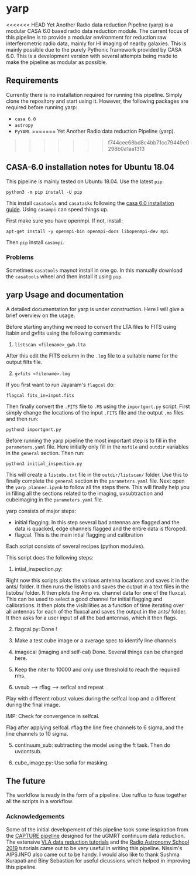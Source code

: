 # yarp
<<<<<<< HEAD
Yet Another Radio data reduction Pipeline (yarp) is a modular CASA 6.0 based radio data reduction module. The current focus of this pipeline is to provide a modular environment for reduction raw interferometric radio data, mainly for HI imaging of nearby galaxies. This is mainly possible due to the purely Pythonic framework provided by CASA 6.0. This is a development version with several attempts being made to make the pipeline as modular as possible. 

## Requirements 
Currently there is no installation required for running this pipeline. Simply clone the repository and start using it. However, the following packages are required before running yarp:

- `casa 6.0`
- `astropy` 
- `PyYAML`
=======
Yet Another Radio data reduction Pipeline (yarp).
>>>>>>> f744cee68bd8c4bb71cc79449e0298b0a1aa1313


## CASA-6.0 installation notes for Ubuntu 18.04

This pipeline is mainly tested on Ubuntu 18.04. Use the latest `pip`:
```
python3 -m pip install -U pip
```
This install `casatools` and `casatasks` following the [casa 6.0 installation guide](https://casa.nrao.edu/casadocs/casa-5.6.0/introduction/casa6-installation-and-usage). Using `casampi` can speed things up.

First make sure you have openmpi. If not, install:
```
apt-get install -y openmpi-bin openmpi-docs libopenmpi-dev mpi
```
Then `pip` install `casampi`.   

### Problems

Sometimes `casatools` maynot install in one go. In this manually download the `casatools` wheel and then install it using `pip`. 

## yarp Usage and documentation

A detailed documentation for yarp is under construction. Here I will give a brief overview on the usage.  

Before starting anything we need to convert the LTA files to FITS using ltabin and gvfits using the following commands:

1. `listscan <filename>_gwb.lta`

After this edit the FITS column in the `.log` file to a suitable name for the output filts file. 

2. `gvfits <filename>.log`

If you first want to run Jayaram's `flagcal` do:

```flagcal fits_in=input.fits```

Then finally convert the `.FITS` file to `.MS` using the `importgmrt.py` script. First simply change the locations of the input `.FITS` file and the output `.ms` files and then run:
```
python3 importgmrt.py
```
Before running the yarp pipeline the most important step is to fill in the `parameters.yaml` file. Here initially only fill in the `msfile` and `outdir` variables in the `general` section. Then run:
```
python3 initial_inspection.py
```
This will create a `listobs.txt` file in the `outdir/listscan/` folder. Use this to finally complete the `general` section in the `parameters.yaml` file. Next open the `yarp_planner.ipynb` to follow all the steps there. This will finally help you in filling all the sections related to the imaging, uvsubtraction and cubeimaging in the `parameters.yaml` file. 

yarp consists of  major steps:

- initial flagging. In this step several bad antennas are flagged and the data is quacked, edge channels flagged and the entire data is tfcroped.
- flagcal. This is the main intial flagging and calibration 



Each script consists of several recipes (python modules). 

This script does the following steps:

1) intial_inspection.py: 

Right now this scripts plots the various antenna locations and  saves it in the ants/ folder. It then runs the listobs and saves the output in a text files in the listobs/ folder. It then plots the Amp vs. channel data for one of the fluxcal. This can be used to select a good channel for initial flagging and calibrations. It then plots the visibilities as a function of time iterating over all antennas for each of the fluxcal and saves the output in the ants/ folder. It then asks for a user input of all the bad antennas, which it then flags. 

2) flagcal.py:
   Done !

3) Make a test cube image or a average spec to identify line channels <To be added>

4) imagecal (imaging and self-cal)
   Done. Several things can be changed here. 

1) Keep the niter to 10000 and only use threshold to reach the required rms.

2) uvsub --> rflag --> seflcal and repeat

Play with different robust values during the selfcal loop and a different during the final image. 

IMP: Check for convergence in selfcal. 

Flag after applying selfcal. rflag the line free channels to 6 sigma, and the line channels to 10 sigma. 


5) continuum_sub: subtracting the model using the ft task. Then do uvcontsub. 

6) cube_image.py: Use sofia for masking. 


## The future

The workflow is ready in the form of a pipeline. Use ruffus to fuse together all the scripts in a workflow. 

### Acknowledgements
Some of the initial developement of this pipeline took some inspiration from the [CAPTURE pipeline](https://github.com/ruta-k/uGMRT-pipeline) designed for the uGMRT continuum data reduction. The extensive [VLA data reduction tutorials](https://casaguides.nrao.edu/index.php?title=Main_Page) and the [Radio Astronomy School 2019](http://www.ncra.tifr.res.in/~ruta/ras2019/CASA-tutorial.html) tutorials came out to be very useful in writing this pipeline. Nissim's AIPS.INFO also came out to be handy. I would also like to thank Sushma Kurapati and Biny Sebastian for useful dicussions which helped in improving this pipeline. 

